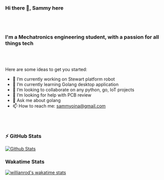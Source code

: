### Hi there 👋, Sammy here
\
&nbsp;
### I'm a Mechatronics engineering student, with a passion for all things tech
\
&nbsp;

Here are some ideas to get you started:

- 🔭 I’m currently working on Stewart platform robot
- 🌱 I’m currently learning Golang desktop application
- 👯 I’m looking to collaborate on any python, go, IoT projects
- 🤔 I’m looking for help with PCB review
- 💬 Ask me about golang
- 📫 How to reach me: sammyoina@gmail.com
<!--- ⚡ Fun fact: -->

\
&nbsp;
  ### ⚡ GitHub Stats

  [![Github Stats](https://github-readme-stats.vercel.app/api?username=SammyOina&show_icons=true&hide_border=false&theme=radical)](https://github.com/anuraghazra/github-readme-stats)

<!--### Top Languages
[![Top Langs](https://github-readme-stats.vercel.app/api/top-langs/?username=SammyOina&langs_count=10&layout=compact&theme=radical)](https://github.com/anuraghazra/github-readme-stats)-->
### Wakatime Stats
[![willianrod's wakatime stats](https://github-readme-stats.vercel.app/api/wakatime?username=sammyoina&layout=compact&theme=radical)](https://github.com/anuraghazra/github-readme-stats)